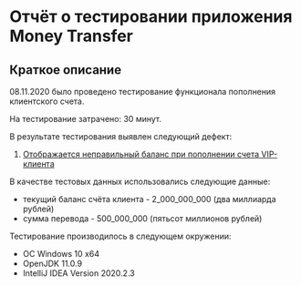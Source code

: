 # Отчёт о тестировании приложения Money Transfer

## Краткое описание

08.11.2020 было проведено тестирование функционала пополнения клиентского счета.

На тестирование затрачено: 30 минут.

В результате тестирования выявлен следующий дефект:
1. [Отображается неправильный баланс при пополнении счета VIP-клиента](https://github.com/Tatiana43/hw-2.1/issues/1)

В качестве тестовых данных использовались следующие данные:
* текущий баланс счёта клиента - 2_000_000_000 (два миллиарда рублей)
* сумма перевода - 500_000_000 (пятьсот миллионов рублей)

Тестирование производилось в следующем окружении:
* ОС Windows 10 x64
* OpenJDK 11.0.9
* IntelliJ IDEA Version 2020.2.3

